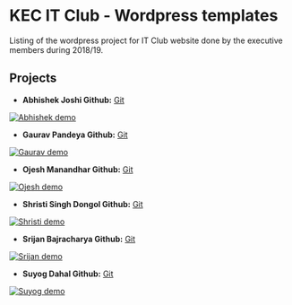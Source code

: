 # KEC IT Club - Wordpress templates

Listing of the wordpress project for IT Club website done by the executive members during 2018/19.

## Projects

+ **Abhishek Joshi Github:** [Git](https://github.com/GauravHub11/Wordpress-site)

[![Abhishek demo](https://i.imgur.com/HBgs6bN.jpg)](https://itclubkec.000webhostapp.com)

+ **Gaurav Pandeya Github:** [Git](https://github.com/GauravHub11/Wordpress-site)

[![Gaurav demo](https://i.imgur.com/HBgs6bN.jpg)](http://itedukec.ga/)

+ **Ojesh Manandhar Github:** [Git](https://github.com/OjeshManandhar/WordPress-site/)

[![Ojesh demo](https://i.imgur.com/4mnrlDG.png)](https://it-club-kec.000webhostapp.com/)

+ **Shristi Singh Dongol Github:** [Git](https://github.com/shrisingdon/website1)

[![Shristi demo](https://i.imgur.com/X7Yvbv0.jpg)](https://shristisinghdongol.000webhostapp.com/)

+ **Srijan Bajracharya Github:** [Git](https://github.com/ShriBuzz/Webpage)

[![Srijan demo](https://i.imgur.com/w7UH8yT.jpg)](https://kecit.000webhostapp.com)

+ **Suyog Dahal Github:** [Git](https://github.com/suyogdahal/Wordpress-Site)

[![Suyog demo](https://i.imgur.com/RXXlOgi.png)](https://suyogdahal46.000webhostapp.com/)








